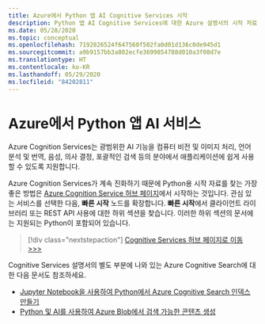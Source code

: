 ```yaml
---
title: Azure에서 Python 앱 AI Cognitive Services 시작
description: Python 앱 AI Cognitive Services에 대한 Azure 설명서의 시작 자료 색인입니다.
ms.date: 05/28/2020
ms.topic: conceptual
ms.openlocfilehash: 7192826524f647560f502fa0d01d136c0de945d1
ms.sourcegitcommit: a9b9157bb3a802ecfe3699854788d010a3f08d7e
ms.translationtype: HT
ms.contentlocale: ko-KR
ms.lasthandoff: 05/29/2020
ms.locfileid: "84202811"
---
```

# <a name="ai-service-for-python-apps-on-azure"></a>Azure에서 Python 앱 AI 서비스

Azure Cognition Services는 광범위한 AI 기능을 컴퓨터 비전 및 이미지 처리, 언어 분석 및 번역, 음성, 의사 결정, 포괄적인 검색 등의 분야에서 애플리케이션에 쉽게 사용할 수 있도록 지원합니다.

Azure Cognition Services가 계속 진화하기 때문에 Python용 시작 자료를 찾는 가장 좋은 방법은 [Azure Cognition Service 허브 페이지](/azure/cognitive-services/)에서 시작하는 것입니다. 관심 있는 서비스를 선택한 다음, **빠른 시작** 노드를 확장합니다. **빠른 시작**에서 클라이언트 라이브러리 또는 REST API 사용에 대한 하위 섹션을 찾습니다. 이러한 하위 섹션의 문서에는 지원되는 Python이 포함되어 있습니다.

> [!div class="nextstepaction"]
> [Cognitive Services 허브 페이지로 이동 >>>](/azure/cognitive-services/)

Cognitive Services 설명서의 별도 부분에 나와 있는 Azure Cognitive Search에 대한 다음 문서도 참조하세요.

- [Jupyter Notebook을 사용하여 Python에서 Azure Cognitive Search 인덱스 만들기](/azure/search/search-get-started-python)
- [Python 및 AI를 사용하여 Azure Blob에서 검색 가능한 콘텐츠 생성](/azure/search/cognitive-search-tutorial-blob-python)


